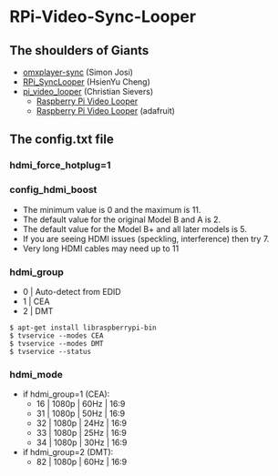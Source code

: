 
# RPi-Video-Sync-Looper

##  The shoulders of Giants

* [omxplayer-sync](https://github.com/turingmachine/omxplayer-sync) (Simon Josi)
* [RPi_SyncLooper](https://github.com/HsienYu/RPi_SyncLooper) (HsienYu Cheng)
* [pi_video_looper](https://github.com/adafruit/pi_video_looper.git) (Christian Sievers)
	* [Raspberry Pi Video Looper](https://videolooper.de/)
	* [Raspberry Pi Video Looper](https://learn.adafruit.com/raspberry-pi-video-looper?view=all) (adafruit)


## The config.txt file

### hdmi_force_hotplug=1

### config_hdmi_boost

* The minimum value is 0 and the maximum is 11.
* The default value for the original Model B and A is 2.
* The default value for the Model B+ and all later models is 5.
* If you are seeing HDMI issues (speckling, interference) then try 7.
* Very long HDMI cables may need up to 11

### hdmi_group

* 0 | Auto-detect from EDID
* 1 | CEA
* 2 | DMT


```
$ apt-get install libraspberrypi-bin
$ tvservice --modes CEA
$ tvservice --modes DMT
$ tvservice --status
```


### hdmi_mode

* if hdmi_group=1 (CEA):
	* 16 | 1080p | 60Hz | 16:9
	* 31 | 1080p | 50Hz | 16:9
	* 32 | 1080p | 24Hz | 16:9
	* 33 | 1080p | 25Hz | 16:9
	* 34 | 1080p | 30Hz | 16:9
* if hdmi_group=2 (DMT):
	* 82 | 1080p | 60Hz | 16:9

